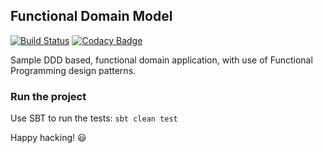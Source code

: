 ## Functional Domain Model
[![Build Status](https://travis-ci.org/jdreyesp/functional_domain_model.svg?branch=master)](https://travis-ci.org/jdreyesp/functional_domain_model)
[![Codacy Badge](https://api.codacy.com/project/badge/grade/091bdd2653c446cfbff9dd6dc1594ff4)](https://www.codacy.com/app/jdreyesp/functional_domain_model/dashboard)

Sample DDD based, functional domain application, with use of Functional Programming design patterns.

### Run the project

Use SBT to run the tests: `sbt clean test`

Happy hacking! :smiley:
